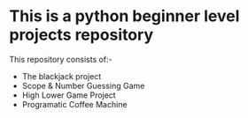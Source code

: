 # This is a python beginner level projects repository
This repository consists of:-
- The blackjack project
- Scope & Number Guessing Game
- High Lower Game Project
- Programatic Coffee Machine 

